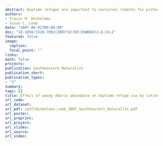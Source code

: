 ```yaml
---
abstract: Daytime refuges are important to nocturnal rodents for protection from predators and environmental extremes. Because refuges of forest-dwelling rodents are often associated with woody debris, we examined refuge use by 37 radio-collared Peromyscus gossypinus (cotton mice) in experimental plots with different levels of woody debris. Treatment plots had six times (≈ 60 m<sup>3</sup>/ha) the volume of woody debris as control plots (≈ 10 m<sup>3</sup>/ha). Of 247 refuges, 159 were in rotting stumps (64%), 32 were in root boles (13%), 19 were in brush piles (8%), and 16 were in logs (6%); 10 refuges could not be identified. Stumps were the most common refuge type in both treatments, but the distribution of refuge types was significantly different between treatment and control plots. Root boles and brush piles were used more on treatment plots than on control plots, and logs were used more on control plots than on treatment plots. Refuge type and vegetation cover were the best predictors of refuge use by cotton mice; root bole refuges and refuges with less vegetation cover received greater-than-expected use by mice. Abundant refuges, particularly root boles, may improve habitat quality for cotton mice in southeastern pine forests.
authors:
- Travis M. Hinkelman
- Susan C. Loeb
date: "2007-09-01T00:00:00"
doi: "10.1656/1528-7092(2007)6[393:EOWDAO]2.0.CO;2"
featured: false
image:
  caption: 
  focal_point: ""
links:
math: false
projects:
publication: Southeastern Naturalist
publication_short:
publication_types:
- "2"
summary: 
tags: []
title: Effect of woody debris abundance on daytime refuge use by cotton mice
url_code:
url_dataset:
url_pdf: /pdf/Hinkelman_Loeb_2007_Southeastern_Naturalist.pdf
url_poster:
url_preprint:
url_project:
url_slides:
url_source:
url_video: 
---
```

